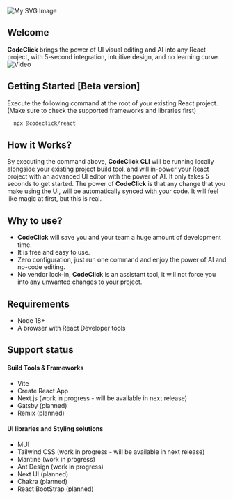
![My SVG Image](https://www.codeclick.dev/full_logo.svg)


## Welcome

**CodeClick** brings the power of UI visual editing and AI into any React project, with 5-second integration, intuitive design, and no learning curve.
![Video](https://github.com/codeclick-dev/react/assets/174340752/59d51b99-7264-4fde-a86b-0e5ea1633766)

## Getting Started [Beta version]
Execute the following command at the root of your existing React project.
(Make sure to check the supported frameworks and libraries first)

```bash
  npx @codeclick/react
```

## How it Works?
By executing the command above, **CodeClick CLI** will be running locally alongside your existing project build tool, and will in-power your React project with an advanced UI editor with the power of AI.
It only takes 5 seconds to get started.
The power of **CodeClick** is that any change that you make using the UI, will be automatically synced with your code.
It will feel like magic at first, but this is real.

## Why to use?
- **CodeClick** will save you and your team a huge amount of development time.
- It is free and easy to use.
- Zero configuration, just run one command and enjoy the power of AI and no-code editing.
- No vendor lock-in, **CodeClick** is an assistant tool, it will not force you into any unwanted changes to your project.

## Requirements
- Node 18+
- A browser with React Developer tools

## Support status

#### Build Tools & Frameworks

- Vite
- Create React App
- Next.js (work in progress - will be available in next release)
- Gatsby (planned)
- Remix (planned)

#### UI libraries and Styling solutions

- MUI
- Tailwind CSS (work in progress - will be available in next release)
- Mantine (work in progress)
- Ant Design (work in progress)
- Next UI (planned)
- Chakra (planned)
- React BootStrap (planned)


